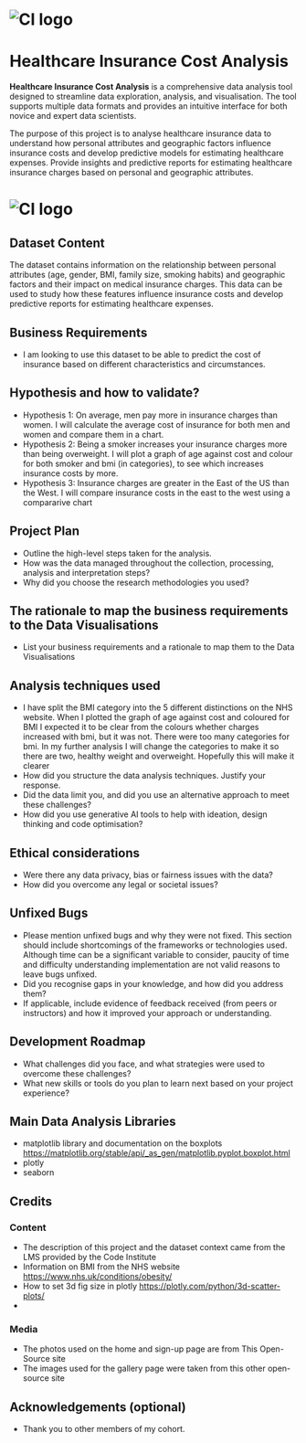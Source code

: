# ![CI logo](https://codeinstitute.s3.amazonaws.com/fullstack/ci_logo_small.png)

# Healthcare Insurance Cost Analysis

**Healthcare Insurance Cost Analysis** is a comprehensive data analysis tool designed to streamline data exploration, analysis, and visualisation. The tool supports multiple data formats and provides an intuitive interface for both novice and expert data scientists.

The purpose of this project is to analyse healthcare insurance data to understand how personal attributes and geographic factors influence insurance costs and develop predictive models for estimating healthcare expenses. Provide insights and predictive reports for estimating healthcare insurance charges based on personal and geographic attributes.

# ![CI logo](https://codeinstitute.s3.amazonaws.com/fullstack/ci_logo_small.png)

## Dataset Content

The dataset contains information on the relationship between personal attributes (age, gender, BMI, family size, smoking habits) and geographic factors and their impact on medical insurance charges. This data can be used to study how these features influence insurance costs and develop predictive reports for estimating healthcare expenses.

## Business Requirements

-   I am looking to use this dataset to be able to predict the cost of insurance based on different characteristics and circumstances.

## Hypothesis and how to validate?

-   Hypothesis 1: On average, men pay more in insurance charges than women. I will calculate the average cost of insurance for both men and women and compare them in a chart.
-   Hypothesis 2: Being a smoker increases your insurance charges more than being overweight. I will plot a graph of age against cost and colour for both smoker and bmi (in categories), to see which increases insurance costs by more.
-   Hypothesis 3: Insurance charges are greater in the East of the US than the West. I will compare insurance costs in the east to the west using a compararive chart

## Project Plan

-   Outline the high-level steps taken for the analysis.
-   How was the data managed throughout the collection, processing, analysis and interpretation steps?
-   Why did you choose the research methodologies you used?

## The rationale to map the business requirements to the Data Visualisations

-   List your business requirements and a rationale to map them to the Data Visualisations

## Analysis techniques used

-   I have split the BMI category into the 5 different distinctions on the NHS website. When I plotted the graph of age against cost and coloured for BMI I expected it to be clear from the colours whether charges increased with bmi, but it was not. There were too many categories for bmi. In my further analysis I will change the categories to make it so there are two, healthy weight and overweight. Hopefully this will make it clearer
-   How did you structure the data analysis techniques. Justify your response.
-   Did the data limit you, and did you use an alternative approach to meet these challenges?
-   How did you use generative AI tools to help with ideation, design thinking and code optimisation?

## Ethical considerations

-   Were there any data privacy, bias or fairness issues with the data?
-   How did you overcome any legal or societal issues?

## Unfixed Bugs

-   Please mention unfixed bugs and why they were not fixed. This section should include shortcomings of the frameworks or technologies used. Although time can be a significant variable to consider, paucity of time and difficulty understanding implementation are not valid reasons to leave bugs unfixed.
-   Did you recognise gaps in your knowledge, and how did you address them?
-   If applicable, include evidence of feedback received (from peers or instructors) and how it improved your approach or understanding.

## Development Roadmap

-   What challenges did you face, and what strategies were used to overcome these challenges?
-   What new skills or tools do you plan to learn next based on your project experience?

## Main Data Analysis Libraries

-   matplotlib library and documentation on the boxplots https://matplotlib.org/stable/api/_as_gen/matplotlib.pyplot.boxplot.html
-   plotly
-   seaborn

## Credits

### Content

-   The description of this project and the dataset context came from the LMS provided by the Code Institute
-   Information on BMI from the NHS website https://www.nhs.uk/conditions/obesity/
-   How to set 3d fig size in plotly https://plotly.com/python/3d-scatter-plots/
-

### Media

-   The photos used on the home and sign-up page are from This Open-Source site
-   The images used for the gallery page were taken from this other open-source site

## Acknowledgements (optional)

-   Thank you to other members of my cohort.
